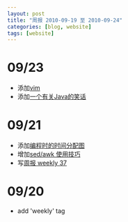 ```yaml
---
layout: post
title: "周报 2010-09-19 至 2010-09-24"
categories: [blog, website]
tags: [website]
---
```


09/23
===========
 * 添加[vim](/blog/2010/09/vim-effective-editing.html)
 * 添加[一个有关Java的笑话](/blog/2010/09/java-4-ever.html)

09/21
=======
 * 添加[编程时的时间分配图](/blog/2010/09/time-allocation-while-programming.html)
 * 增加[sed/awk 使用技巧](/knowledge/entry/sed-awk.html)
 * 写[周报 weekly 37](/blog/2010/09/weekly-2010-37-0912-0917.html)

09/20
========
 * add 'weekly' tag


